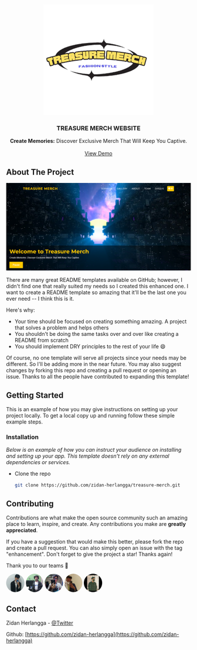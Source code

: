 <!-- PROJECT LOGO -->
<br />
<div align="center">
  <a href="https://github.com/othneildrew/Best-README-Template">
    <img src="assets/logo.png" alt="Logo" width="300" height="300">
  </a>

  <h3 align="center">TREASURE MERCH WEBSITE</h3>

  <p align="center">
    <b>Create Memories:</b> Discover Exclusive Merch That Will Keep You Captive.
    <br />
    <br />
    <a href="https://tm-official.netlify.app">View Demo</a>
    <!-- <a href="https://github.com/othneildrew/Best-README-Template/issues">Report Bug</a>
    ·
    <a href="https://github.com/othneildrew/Best-README-Template/issues">Request Feature</a> -->
  </p>
</div>

<!-- ABOUT THE PROJECT -->

## About The Project

<img src="assets/screenshot.png">

There are many great README templates available on GitHub; however, I didn't find one that really suited my needs so I created this enhanced one. I want to create a README template so amazing that it'll be the last one you ever need -- I think this is it.

Here's why:

- Your time should be focused on creating something amazing. A project that solves a problem and helps others
- You shouldn't be doing the same tasks over and over like creating a README from scratch
- You should implement DRY principles to the rest of your life :smile:

Of course, no one template will serve all projects since your needs may be different. So I'll be adding more in the near future. You may also suggest changes by forking this repo and creating a pull request or opening an issue. Thanks to all the people have contributed to expanding this template!

<!-- GETTING STARTED -->

## Getting Started

This is an example of how you may give instructions on setting up your project locally.
To get a local copy up and running follow these simple example steps.

### Installation

_Below is an example of how you can instruct your audience on installing and setting up your app. This template doesn't rely on any external dependencies or services._

- Clone the repo
  ```sh
  git clone https://github.com/zidan-herlangga/treasure-merch.git
  ```

<!-- CONTRIBUTING -->

## Contributing

Contributions are what make the open source community such an amazing place to learn, inspire, and create. Any contributions you make are **greatly appreciated**.

If you have a suggestion that would make this better, please fork the repo and create a pull request. You can also simply open an issue with the tag "enhancement".
Don't forget to give the project a star! Thanks again!

<!-- LICENSE -->
<!--
## License

Distributed under the MIT License. See `LICENSE.txt` for more information. -->

Thank you to our teams 🙏

<a href="#!" target="_blank"><img src="assets/img/team/wiksa.jpg" style="border-radius: 50%;" height="50"></a>
<a href="#!" target="_blank"><img src="assets/img/team/zidan.jpg" style="border-radius: 50%;" height="50"></a>
<a href="#!" target="_blank"><img src="assets/img/team/gustiar.jpg" style="border-radius: 50%;" height="50"></a>
<a href="#!" target="_blank"><img src="assets/img/team/nopal.jpeg" style="border-radius: 50%;" height="50"></a>
<a href="#!" target="_blank"><img src="assets/img/team/novan.jpg" style="border-radius: 50%;" height="50"></a>

<!-- CONTACT -->

## Contact

Zidan Herlangga - [@Twitter](https://twitter.com/dansec04_)

Github: [https://github.com/zidan-herlangga](https://github.com/zidan-herlangga)
